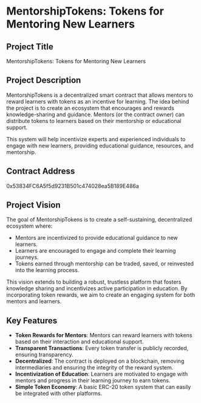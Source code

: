 # MentorshipTokens: Tokens for Mentoring New Learners

## Project Title
MentorshipTokens: Tokens for Mentoring New Learners

## Project Description
MentorshipTokens is a decentralized smart contract that allows mentors to reward learners with tokens as an incentive for learning. The idea behind the project is to create an ecosystem that encourages and rewards knowledge-sharing and guidance. Mentors (or the contract owner) can distribute tokens to learners based on their mentorship or educational support.

This system will help incentivize experts and experienced individuals to engage with new learners, providing educational guidance, resources, and mentorship.

## Contract Address
0x53834FC6A5f5d9231B501c474028ea5B189E486a
## Project Vision
The goal of MentorshipTokens is to create a self-sustaining, decentralized ecosystem where:
- Mentors are incentivized to provide educational guidance to new learners.
- Learners are encouraged to engage and complete their learning journeys.
- Tokens earned through mentorship can be traded, saved, or reinvested into the learning process.

This vision extends to building a robust, trustless platform that fosters knowledge sharing and incentivizes active participation in education. By incorporating token rewards, we aim to create an engaging system for both mentors and learners.

## Key Features
- **Token Rewards for Mentors**: Mentors can reward learners with tokens based on their interaction and educational support.
- **Transparent Transactions**: Every token transfer is publicly recorded, ensuring transparency.
- **Decentralized**: The contract is deployed on a blockchain, removing intermediaries and ensuring the integrity of the reward system.
- **Incentivization of Education**: Learners are motivated to engage with mentors and progress in their learning journey to earn tokens.
- **Simple Token Economy**: A basic ERC-20 token system that can easily be integrated with other platforms.


